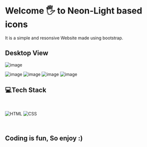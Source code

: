 # Welcome 🖐 to Neon-Light based icons
It is a simple and resonsive Website made using bootstrap.

## Desktop View
![image](https://github.com/anmol957/web_dev_projects/assets/61040390/641305b0-50e8-4298-a445-aa7bf8661e63)

![image](https://github.com/anmol957/web_dev_projects/assets/61040390/23b71cfc-3fb1-4259-b3ad-b37d3f59f60c)
![image](https://github.com/anmol957/web_dev_projects/assets/61040390/117034ff-056d-49a5-b794-90e0428ce876)
![image](https://github.com/anmol957/web_dev_projects/assets/61040390/369b2893-4dfe-4b16-bfc8-c14189625227)
![image](https://github.com/anmol957/web_dev_projects/assets/61040390/cd3d236b-fe47-458f-b930-4217f2cd149a)



## 💻Tech Stack
<br>

![HTML](https://img.shields.io/badge/html5%20-%23E34F26.svg?&style=for-the-badge&logo=html5&logoColor=white)
![CSS](https://img.shields.io/badge/css3%20-%231572B6.svg?&style=for-the-badge&logo=css3&logoColor=white)


<br>


## Coding is fun, So enjoy :) 
